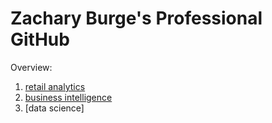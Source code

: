 # Zachary Burge's Professional GitHub
Overview:

1. [retail analytics](https://linkmehere.com)
2. [business intelligence](https://github.com/Ztburge/ZacharyBurge/blob/main/Zachary_Python_3100.ipynb)
3. [data science]
   
